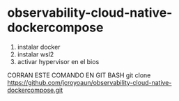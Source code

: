 # observability-cloud-native-dockercompose

1. instalar docker
2. instalar wsl2
3. activar hypervisor en el bios


CORRAN ESTE COMANDO EN GIT BASH
git clone https://github.com/jcroyoaun/observability-cloud-native-dockercompose.git
